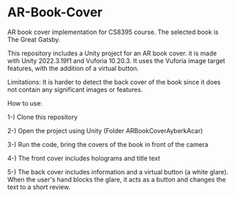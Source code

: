 # AR-Book-Cover
AR book cover implementation for CS8395 course. The selected book is The Great Gatsby.

This repository includes a Unity project for an AR book cover. it is made with Unity 2022.3.19f1 and Vuforia 10.20.3. It uses the Vuforia image target features, with the addition of a virtual button.

Limitations: It is harder to detect the back cover of the book since it does not contain any significant images or features.

How to use:

1-) Clone this repository 

2-) Open the project using Unity (Folder ARBookCoverAyberkAcar)

3-) Run the code, bring the covers of the book in front of the camera 

4-) The front cover includes holograms and title text 

5-) The back cover includes information and a virtual button (a white glare). When the user's hand blocks the glare, it acts as a button and changes the text to a short review. 
